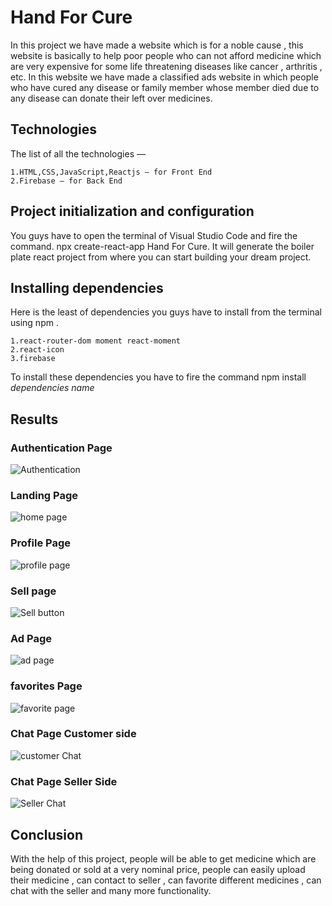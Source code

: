# Hand For Cure

In this project we have made a website which is for a noble cause , this website is basically to help poor people who can not afford medicine which are very expensive for some life threatening diseases like cancer , arthritis , etc. 
In this website we have made a classified ads website in which people who have cured any disease or family member whose member died due to any disease can donate their left over medicines.

## Technologies

The list of all the technologies —
    
    1.HTML,CSS,JavaScript,Reactjs — for Front End
    2.Firebase — for Back End
    
## Project initialization and configuration

You guys have to open the terminal of Visual Studio Code and fire the command. npx create-react-app Hand For Cure. It will generate the boiler plate react project from where you can start building your dream project.

## Installing dependencies
Here is the least of dependencies you guys have to install from the terminal using npm .
    
    1.react-router-dom moment react-moment
    2.react-icon
    3.firebase
To install these dependencies you have to fire the command npm install *dependencies name*

## Results

###  Authentication Page 
![Authentication](https://github.com/RishiNeelkanth/Hand-For-Cure/assets/71087332/c809cb10-17b6-49fe-a474-160103599daa)

### Landing Page
![home page](https://github.com/RishiNeelkanth/Hand-For-Cure/assets/71087332/d7bcefe4-2bd8-448e-8bc1-d16c76b78d41)

### Profile Page
![profile page](https://github.com/RishiNeelkanth/Hand-For-Cure/assets/71087332/b00f129a-63b9-4519-95bb-af71ce51304e)

### Sell page
![Sell button](https://github.com/RishiNeelkanth/Hand-For-Cure/assets/71087332/91d3c73e-c6ab-4943-8e44-db784cbba621)

### Ad Page
![ad page](https://github.com/RishiNeelkanth/Hand-For-Cure/assets/71087332/7692a578-cde1-4f1f-acc5-41fb031eaf3b)

### favorites Page
![favorite page](https://github.com/RishiNeelkanth/Hand-For-Cure/assets/71087332/02f8048f-0165-49f3-b0d0-52d485fb1b79)

### Chat Page Customer side
![customer Chat](https://github.com/RishiNeelkanth/Hand-For-Cure/assets/71087332/0a7f3234-5917-4c0e-b291-ff157b23d8d2)

### Chat Page Seller Side
![Seller Chat](https://github.com/RishiNeelkanth/Hand-For-Cure/assets/71087332/1fee628d-87a9-432b-9d8f-d4b0d0cb1686)



## Conclusion

With the help of this project, people will be able to get medicine which are being donated or sold at a very nominal price, people can easily upload their medicine , can contact to seller , can favorite different medicines , can chat with the seller and many more functionality.





